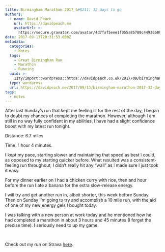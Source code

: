 ```yaml
---
title: Birmingham Marathon 2017 &#8211; 32 days to go
authors:
  - name: David Peach
    url: https://davidpeach.me
    avatarUrl: >-
      https://secure.gravatar.com/avatar/4d7faf5eee1f055a85788c44936b8995eaab6dfb004e7854ec747ccb272e91ee?s=96&d=mm&r=g
date: 2017-09-13T20:31:53.000Z
metadata:
  categories:
    - Notes
  tags:
    - Great Birmingham Run
    - Marathon
    - Running
  uuid: >-
    11ty/import::wordpress::https://davidpeach.co.uk/2017/09/birmingham-marathon-2017-32-days-to-go/
  type: wordpress
  url: https://davidpeach.me/2017/09/13/birmingham-marathon-2017-32-days-to-go/
tags:
  - notes
---
```

After last Sunday’s run that kept me feeling ill for the rest of the day, I began to doubt my chances of completing the marathon. However, although I am still in no way fully confident in my abilities, I have had a slight confidence boost with my latest run tonight.

Distance: 6.7 miles

Time: 1 hour 4 minutes.

I kept my pace, starting slower and maintaining that speed as best I could, as opposed to my starting quicker before. What resulted was a consistent-feeling run throughout; I didn’t really hit any “wall” as I made sure I just took it easy.

For my dinner earlier on I had a chicken curry with rice, then and hour before the run I ate a banana for the extra slow-release energy.

I will try and get another run in, albeit shorter, this week before Sunday. Then on Sunday I’m going to try and accomplish a 10 mile run, with the aid of one of my new energy gels I bought today.

I was talking with a new person at work today and he mentioned how he had completed a marathon in about 3 hours and 45 minutes (I forget the precise time). I seriously need to up my game.

 

Check out my run on Strava [here](https://www.strava.com/activities/1182490420/shareable_images/map_based?hl=en-US&v=1505327667).